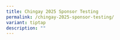 ```yaml
---
title: Chingay 2025 Sponsor Testing
permalink: /chingay-2025-sponsor-testing/
variant: tiptap
description: ""
---
```

